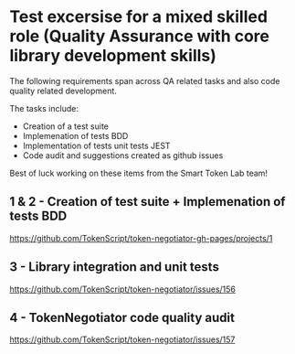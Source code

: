 
# Test excersise for a mixed skilled role (Quality Assurance with core library development skills)

The following requirements span across QA related tasks and also code quality related development.

The tasks include:

- Creation of a test suite
- Implemenation of tests BDD
- Implementation of tests unit tests JEST
- Code audit and suggestions created as github issues

Best of luck working on these items from the Smart Token Lab team! 

## 1 & 2 - Creation of test suite + Implemenation of tests BDD

https://github.com/TokenScript/token-negotiator-gh-pages/projects/1

## 3 - Library integration and unit tests

https://github.com/TokenScript/token-negotiator/issues/156

## 4 - TokenNegotiator code quality audit

https://github.com/TokenScript/token-negotiator/issues/157












